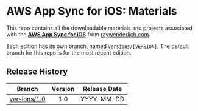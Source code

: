 # AWS App Sync for iOS: Materials


This repo contains all the downloadable materials and projects associated with the **[AWS App Sync for iOS](https://www.raywenderlich.com/library)** from [raywenderlich.com](https://www.raywenderlich.com).

Each edition has its own branch, named `versions/[VERSION]`. The default branch for this repo is for the most recent edition.

## Release History

| Branch                                                                                  | Version | Release Date |
| --------------------------------------------------------------------------------------- |:-------:|:------------:|
| [versions/1.0](https://github.com/raywenderlich/video-awsi-materials/tree/versions/1.0) | 1.0     | YYYY-MM-DD   |
